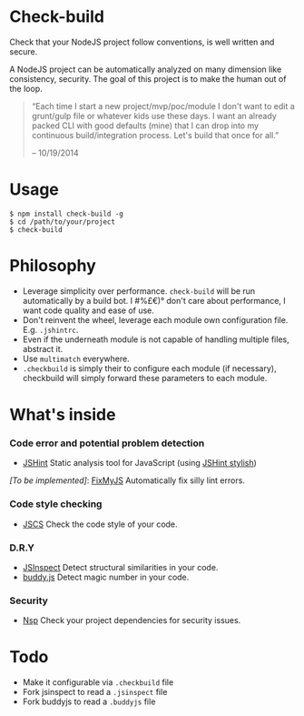 Check-build
===========

Check that your NodeJS project follow conventions, is well written and secure.

A NodeJS project can be automatically analyzed on many dimension like consistency, security. The goal of this project is to make the human out of the loop.

> “Each time I start a new project/mvp/poc/module I don't want to edit a grunt/gulp file or whatever kids use these days.
> I want an already packed CLI with good defaults (mine) that I can drop into my continuous build/integration process.
> Let's build that once for all.”
> 
> – 10/19/2014


# Usage

```shell
$ npm install check-build -g
$ cd /path/to/your/project
$ check-build
```

# Philosophy

- Leverage simplicity over performance. `check-build` will be run automatically by a build bot. I #%£€)° don't care about performance, I want code quality and ease of use.
- Don't reinvent the wheel, leverage each module own configuration file. E.g. `.jshintrc`.
- Even if the underneath module is not capable of handling multiple files, abstract it.
- Use `multimatch` everywhere.
- `.checkbuild` is simply their to configure each module (if necessary), checkbuild will simply forward these parameters to each module.



# What's inside 

### Code error and potential problem detection

- [JSHint](https://github.com/jshint/jshint) Static analysis tool for JavaScript (using [JSHint stylish](https://github.com/sindresorhus/jshint-stylish))

*[To be implemented]*: [FixMyJS](https://github.com/jshint/fixmyjs) Automatically fix silly lint errors.

### Code style checking

- [JSCS](https://github.com/jscs-dev/node-jscs) Check the code style of your code.

### D.R.Y

- [JSInspect](https://www.npmjs.org/package/jsinspect) Detect structural similarities in your code.
- [buddy.js](https://github.com/danielstjules/buddy.js) Detect magic number in your code.

### Security

- [Nsp](https://github.com/nodesecurity/nsp) Check your project dependencies for security issues.

# Todo

- Make it configurable via `.checkbuild` file
- Fork jsinspect to read a `.jsinspect` file
- Fork buddyjs to read a `.buddyjs` file
